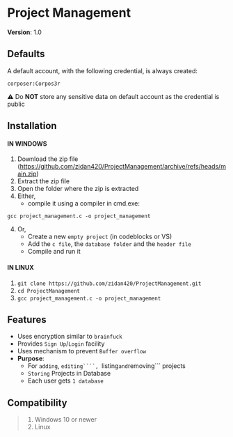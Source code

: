 # Project Management
**Version**: 1.0


## Defaults
A default account, with the following credential, is always created:
```
corposer:Corpos3r
```
:warning: Do **NOT** store any sensitive data on default account as the credential is public


## Installation
#### IN WINDOWS
1. Download the zip file (https://github.com/zidan420/ProjectManagement/archive/refs/heads/main.zip)
2. Extract the zip file
3. Open the folder where the zip is extracted
4. Either,
    + compile it using a compiler in cmd.exe:
```
gcc project_management.c -o project_management
```
4. Or,
    + Create a new ```empty project``` (in codeblocks or VS)
    + Add the ```c file```, the ```database folder``` and the ```header file```
    + Compile and run it

#### IN LINUX
1. ```git clone https://github.com/zidan420/ProjectManagement.git```
2. ```cd ProjectManagement```
3. ```gcc project_management.c -o project_management```

## Features
+ Uses encryption similar to ```brainfuck```
+ Provides ```Sign Up```/```Login``` facility
+ Uses mechanism to prevent ```Buffer overflow```
+ **Purpose**:
    + For ```adding```, ```editing````, ```listing``` and ```removing``` projects
    + ```Storing``` Projects in Database
    + Each user gets ```1 database```


## Compatibility

>1. Windows 10 or newer
>2. Linux
